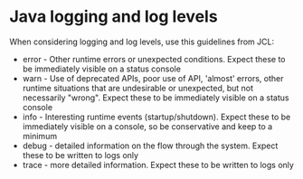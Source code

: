 # Java logging and log levels

When considering logging and log levels, use this guidelines from JCL:
* error - Other runtime errors or unexpected conditions. Expect these to be immediately visible on a status console
* warn - Use of deprecated APIs, poor use of API, 'almost' errors, other runtime situations that are undesirable or unexpected, but not necessarily "wrong". Expect these to be immediately visible on a status console
* info - Interesting runtime events (startup/shutdown). Expect these to be immediately visible on a console, so be conservative and keep to a minimum
* debug - detailed information on the flow through the system. Expect these to be written to logs only
* trace - more detailed information. Expect these to be written to logs only

